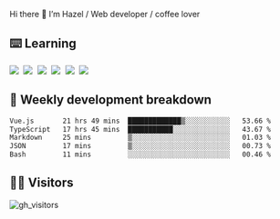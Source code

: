 
Hi there 👋 I’m Hazel / Web developer / coffee lover

## ⌨️ Learning

<samp>
 <a href="https://github.com/vuejs/core"><img src="https://api.iconify.design/logos:vue.svg" /></a>
  <a href="https://github.com/vuejs/core"><img src="https://api.iconify.design/logos:react.svg" /></a>
  <a href="https://github.com/solidjs/solid"><img src="https://api.iconify.design/logos:solidjs.svg" /></a>
  <a href="https://github.com/vitejs/vite"><img src="https://api.iconify.design/logos:vitejs.svg" /></a>
  <a href="https://github.com/microsoft/TypeScript"><img src="https://api.iconify.design/logos:typescript-icon.svg" /></a> 
  <a href="https://github.com/unocss/unocss"><img src="https://api.iconify.design/logos:unocss.svg" /></a>
  

</samp>


## 🦀 Weekly development breakdown

<!--START_SECTION:waka-->

```txt
Vue.js       21 hrs 49 mins  █████████████▒░░░░░░░░░░░   53.66 %
TypeScript   17 hrs 45 mins  ███████████░░░░░░░░░░░░░░   43.67 %
Markdown     25 mins         ▒░░░░░░░░░░░░░░░░░░░░░░░░   01.03 %
JSON         17 mins         ▒░░░░░░░░░░░░░░░░░░░░░░░░   00.73 %
Bash         11 mins         ░░░░░░░░░░░░░░░░░░░░░░░░░   00.46 %
```

<!--END_SECTION:waka-->
## 👬🏻 Visitors

![gh_visitors](https://profile-counter.glitch.me/Hazel-Lin/count.svg)

